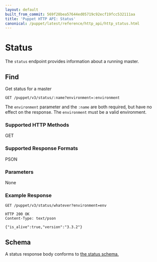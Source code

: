 ```yaml
---
layout: default
built_from_commit: 569f28bea57644ed05719c92ecf19fcc532111aa
title: 'Puppet HTTP API: Status'
canonical: /puppet/latest/reference/http_api/http_status.html
---
```


Status
=============

The `status` endpoint provides information about a running master.

Find
----

Get status for a master

    GET /puppet/v3/status/:name?environment=:environment

The `environment` parameter and the `:name` are both required, but have no
effect on the response. The `environment` must be a valid environment.

### Supported HTTP Methods

GET

### Supported Response Formats

PSON

### Parameters

None

### Example Response

    GET /puppet/v3/status/whatever?environment=env

    HTTP 200 OK
    Content-Type: text/pson

    {"is_alive":true,"version":"3.3.2"}

Schema
------

A status response body conforms to [the status schema.](../schemas/status.json)

